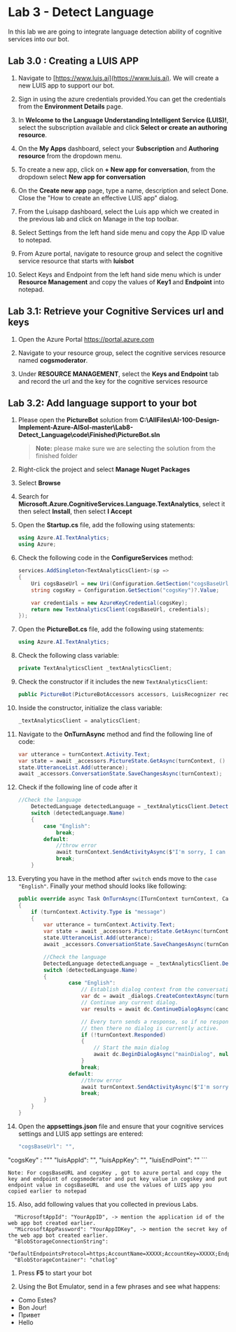 # Lab 3 - Detect Language

In this lab we are going to integrate language detection ability of cognitive services into our bot.

## Lab 3.0 : Creating a LUIS APP

1. Navigate to [https://www.luis.ai](https://www.luis.ai). We will create a new LUIS app to support our bot.

1. Sign in using the azure credentials provided.You can get the credentials from the **Environment Details** page.

1. In **Welcome to the Language Understanding Intelligent Service (LUIS)!**, select the subscription available and click **Select or create an authoring resource**.

1. On the **My Apps** dashboard, select your **Subscription** and **Authoring resource** from the dropdown menu.

1. To create a new app, click on **+ New app for conversation**, from the dropdown select **New app for conversation**

1. On the **Create new app** page, type a name, description and select Done. Close the "How to create an effective LUIS app" dialog.

1. From the Luisapp dashboard, select the Luis app which we created in the previous lab and click on Manage in the top toolbar.

1. Select Settings from the left hand side menu and copy the App ID value to notepad.

1. From Azure portal, navigate to resource group and select the cognitive service resource that starts with **luisbot**

1. Select Keys and Endpoint from the left hand side menu which is under **Resource Management** and copy the values of **Key1** and **Endpoint** into notepad.

## Lab 3.1: Retrieve your Cognitive Services url and keys

1. Open the Azure Portal https://portal.azure.com

2. Navigate to your resource group, select the cognitive services resource named **cogsmoderator**.

1. Under **RESOURCE MANAGEMENT**, select the **Keys and Endpoint** tab and record the url and the key for the cognitive services resource

## Lab 3.2: Add language support to your bot

1. Please open the **PictureBot** solution from **C:\AllFiles\AI-100-Design-Implement-Azure-AISol-master\Lab8-Detect_Language\code\Finished\PictureBot.sln**

      >**Note:** please make sure we are selecting the solution from the finished folder

1. Right-click the project and select **Manage Nuget Packages**

1. Select **Browse**

1. Search for **Microsoft.Azure.CognitiveServices.Language.TextAnalytics**, select it then select **Install**, then select **I Accept**

1. Open the **Startup.cs** file, add the following using statements:

    ```csharp
    using Azure.AI.TextAnalytics;
    using Azure;
    ```

6. Check the following code in the **ConfigureServices** method:

    ```csharp
    services.AddSingleton<TextAnalyticsClient>(sp =>
    {
        Uri cogsBaseUrl = new Uri(Configuration.GetSection("cogsBaseUrl")?.Value);
        string cogsKey = Configuration.GetSection("cogsKey")?.Value;

        var credentials = new AzureKeyCredential(cogsKey);
        return new TextAnalyticsClient(cogsBaseUrl, credentials);
    });
    ```

1. Open the **PictureBot.cs** file, add the following using statements:

    ```csharp
    using Azure.AI.TextAnalytics;
    ```

8. Check the following class variable:

    ```csharp
    private TextAnalyticsClient _textAnalyticsClient;
    ```

9. Check the constructor if it includes the new `TextAnalyticsClient`:

    ```csharp
    public PictureBot(PictureBotAccessors accessors, LuisRecognizer recognizer, TextAnalyticsClient analyticsClient)
    ```

1. Inside the constructor, initialize the class variable:

    ```csharp
    _textAnalyticsClient = analyticsClient;
    ```

1. Navigate to the **OnTurnAsync** method and find the following line of code:

    ```csharp
    var utterance = turnContext.Activity.Text;
    var state = await _accessors.PictureState.GetAsync(turnContext, () => new PictureState());
    state.UtteranceList.Add(utterance);
    await _accessors.ConversationState.SaveChangesAsync(turnContext);
    ```

12. Check if the following line of code after it

    ```csharp
    //Check the language
        DetectedLanguage detectedLanguage = _textAnalyticsClient.DetectLanguage(turnContext.Activity.Text);
        switch (detectedLanguage.Name)
        {
            case "English":
                break;
            default:
                //throw error
                await turnContext.SendActivityAsync($"I'm sorry, I can only understand English. [{detectedLanguage.Name}]");
                break;
        }
    ```

1. Everyting you have in the method after `switch` ends move to the `case "English"`. Finally your method should looks like following:

    ```csharp
    public override async Task OnTurnAsync(ITurnContext turnContext, CancellationToken cancellationToken = default(CancellationToken))
    {
        if (turnContext.Activity.Type is "message")
        {
            var utterance = turnContext.Activity.Text;
            var state = await _accessors.PictureState.GetAsync(turnContext,() => new PictureState());
            state.UtteranceList.Add(utterance);
            await _accessors.ConversationState.SaveChangesAsync(turnContext);

            //Check the language
            DetectedLanguage detectedLanguage = _textAnalyticsClient.DetectLanguage(turnContext.Activity.Text);
            switch (detectedLanguage.Name)
            {
                    case "English":
                        // Establish dialog context from the conversation state.
                        var dc = await _dialogs.CreateContextAsync(turnContext);
                        // Continue any current dialog.
                        var results = await dc.ContinueDialogAsync(cancellationToken);

                        // Every turn sends a response, so if no response was sent,
                        // then there no dialog is currently active.
                        if (!turnContext.Responded)
                        {
                            // Start the main dialog
                            await dc.BeginDialogAsync("mainDialog", null, cancellationToken);
                        }
                        break;
                    default:
                        //throw error
                        await turnContext.SendActivityAsync($"I'm sorry, I can only understand English. [{detectedLanguage.Name}]");
                        break;
            }
        }
    }
    ```


1. Open the **appsettings.json** file and ensure that your cognitive services settings and LUIS app settings are entered:

    ```csharp
    "cogsBaseUrl": "",
"cogsKey" :  """
"luisAppId": "",
"luisAppKey": "",
"luisEndPoint": ""
    ```

`Note: For cogsBaseURL and cogsKey , got to azure portal and copy the key and endpoint of cogsmoderator and put key value in cogskey and put endpoint value in cogsBaseURL  and use the values of LUIS app you copied earlier to notepad`

15. Also, add following values that you collected in previous Labs.

```
  "MicrosoftAppId": "YourAppID", -> mention the application id of the web app bot created earlier.
  "MicrosoftAppPassword": "YourAppIDKey", -> mention the secret key of the web app bot created earlier.
  "BlobStorageConnectionString": 
  "DefaultEndpointsProtocol=https;AccountName=XXXXX;AccountKey=XXXXX;EndpointSuffix=core.windows.net",
  "BlobStorageContainer": "chatlog"

```

1. Press **F5** to start your bot

1. Using the Bot Emulator, send in a few phrases and see what happens:

- Como Estes?
- Bon Jour!
- Привет
- Hello







